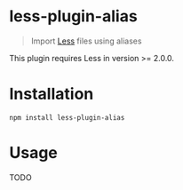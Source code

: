 # less-plugin-alias

> Import [Less](http://lesscss.org) files using aliases

This plugin requires Less in version >= 2.0.0.

# Installation

    npm install less-plugin-alias

# Usage

TODO
